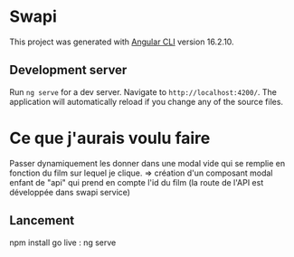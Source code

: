 # Swapi

This project was generated with [Angular CLI](https://github.com/angular/angular-cli) version 16.2.10.

## Development server

Run `ng serve` for a dev server. Navigate to `http://localhost:4200/`. The application will automatically reload if you change any of the source files.

# Ce que j'aurais voulu faire

Passer dynamiquement les donner dans une modal vide qui se remplie en fonction du film sur lequel je clique.
=> création d'un composant modal enfant de "api" qui prend en compte l'id du film (la route de l'API est développée dans swapi service)

## Lancement

npm install
go live : ng serve
